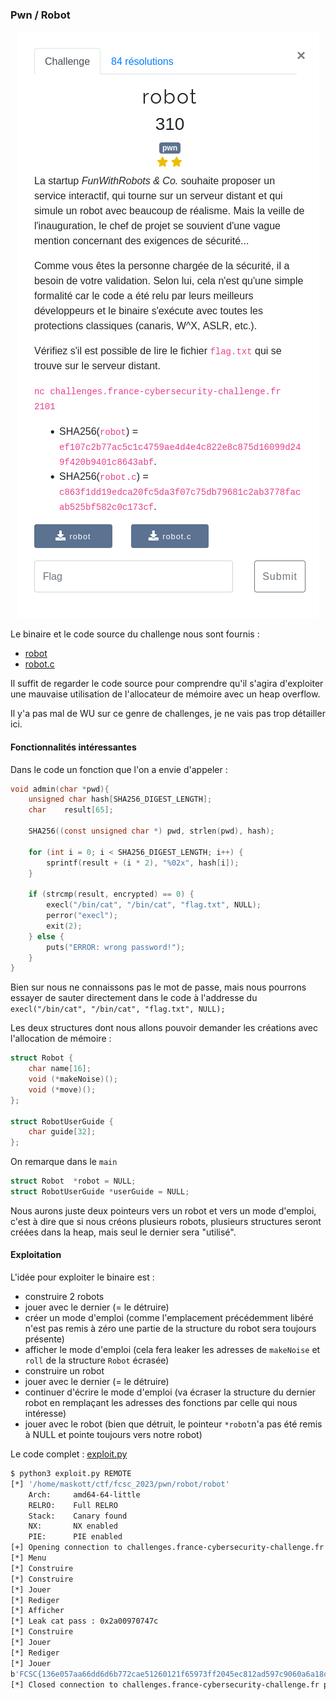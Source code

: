 ### Pwn / Robot

<p align="center">
  <img src="img/consignes.png" />
</p>

Le binaire et le code source du challenge nous sont fournis :
- [robot](files/robot)
- [robot.c](files/robot.c)


Il suffit de regarder le code source pour comprendre qu'il s'agira d'exploiter une mauvaise utilisation de l'allocateur de mémoire avec un heap overflow.

Il y'a pas mal de WU sur ce genre de challenges, je ne vais pas trop détailler ici.


#### Fonctionnalités intéressantes

Dans le code un fonction que l'on a envie d'appeler :

```c
void admin(char *pwd){
    unsigned char hash[SHA256_DIGEST_LENGTH];
    char    result[65];

    SHA256((const unsigned char *) pwd, strlen(pwd), hash);

    for (int i = 0; i < SHA256_DIGEST_LENGTH; i++) {
        sprintf(result + (i * 2), "%02x", hash[i]);
    }

    if (strcmp(result, encrypted) == 0) {
        execl("/bin/cat", "/bin/cat", "flag.txt", NULL);
        perror("execl");
        exit(2);
    } else {
        puts("ERROR: wrong password!");
    }
}
```

Bien sur nous ne connaissons pas le mot de passe, mais nous pourrons essayer de sauter directement dans le code à l'addresse du `execl("/bin/cat", "/bin/cat", "flag.txt", NULL);`

Les deux structures dont nous allons pouvoir demander les créations avec l'allocation de mémoire :
```c
struct Robot {
    char name[16];
    void (*makeNoise)();
    void (*move)();
};

struct RobotUserGuide {
    char guide[32];
};
```

On remarque dans le `main`
```c
struct Robot  *robot = NULL;
struct RobotUserGuide *userGuide = NULL;
```

Nous aurons juste deux pointeurs vers un robot et vers un mode d'emploi, c'est à dire que si nous créons plusieurs robots, plusieurs structures seront créées dans la heap, mais seul le dernier sera "utilisé".

#### Exploitation

L'idée pour exploiter le binaire est :

- construire 2 robots
- jouer avec le dernier (= le détruire)
- créer un mode d'emploi (comme l'emplacement précédemment libéré n'est pas remis à zéro une partie de la structure du robot sera toujours présente)
- afficher le mode d'emploi (cela fera leaker les adresses de `makeNoise` et `roll` de la structure `Robot` écrasée)
- construire un robot
- jouer avec le dernier (= le détruire)
- continuer d'écrire le mode d'emploi (va écraser la structure du dernier robot en remplaçant les adresses des fonctions par celle qui nous intéresse)
- jouer avec le robot (bien que détruit, le pointeur `*robot`n'a pas été remis à NULL et pointe toujours vers notre robot)

Le code complet : [exploit.py](files/exploit.py)


```bash
$ python3 exploit.py REMOTE
[*] '/home/maskott/ctf/fcsc_2023/pwn/robot/robot'
    Arch:     amd64-64-little
    RELRO:    Full RELRO
    Stack:    Canary found
    NX:       NX enabled
    PIE:      PIE enabled
[+] Opening connection to challenges.france-cybersecurity-challenge.fr on port 2101: Done
[*] Menu
[*] Construire
[*] Construire
[*] Jouer
[*] Rediger
[*] Afficher
[*] Leak cat pass : 0x2a00970747c
[*] Construire
[*] Jouer
[*] Rediger
[*] Jouer
b'FCSC{136e057aa66dd6d6b772cae51260121f65973ff2045ec812ad597c9060a6a18d}\n'
[*] Closed connection to challenges.france-cybersecurity-challenge.fr port 2101
```
